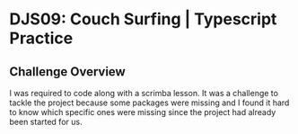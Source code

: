 # DJS09: Couch Surfing | Typescript Practice

## Challenge Overview

I was required to code along with a scrimba lesson. It was a challenge to tackle the project because some packages were missing and I found it hard to know which specific ones were missing since the project had already been started for us.